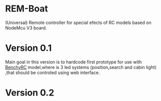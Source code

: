 # REM-Boat
(Universal) Remote controller for special efects of RC models based on NodeMcu V3 board.
# Version 0.1
Main goal in this version is to hardcode first prototype for use with [BenchyRC](https://www.thingiverse.com/thing:2388765) model,where is 3 led systems (position,search and cabin light) 
,that should be controled using web interface.
# Version 0.2


